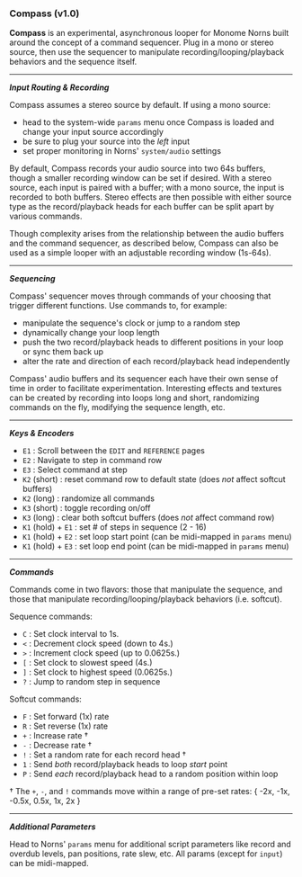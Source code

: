 ### Compass (v1.0)

__Compass__ is an experimental, asynchronous looper for Monome Norns built around the concept of a command sequencer. Plug in a mono or stereo source, then use the sequencer to manipulate recording/looping/playback behaviors and the sequence itself. 

-----

__*Input Routing & Recording*__

Compass assumes a stereo source by default. If using a mono source:

- head to the system-wide `params` menu once Compass is loaded and change your input source accordingly
- be sure to plug your source into the _left_ input
- set proper monitoring in Norns' `system/audio` settings

By default, Compass records your audio source into two 64s buffers, though a smaller recording window can be set if desired. With a stereo source, each input is paired with a buffer; with a mono source, the input is recorded to both buffers. Stereo effects are then possible with either source type as the record/playback heads for each buffer can be split apart by various commands.

Though complexity arises from the relationship between the audio buffers and the command sequencer, as described below, Compass can also be used as a simple looper with an adjustable recording window (1s-64s).

-----

__*Sequencing*__

Compass' sequencer moves through commands of your choosing that trigger different functions. Use commands to, for example:

- manipulate the sequence's clock or jump to a random step
- dynamically change your loop length
- push the two record/playback heads to different positions in your loop or sync them back up
- alter the rate and direction of each record/playback head independently

Compass' audio buffers and its sequencer each have their own sense of time in order to facilitate experimentation. Interesting effects and textures can be created by recording into loops long and short, randomizing commands on the fly, modifying the sequence length, etc.

-----

__*Keys & Encoders*__

- `E1` : Scroll between the `EDIT` and `REFERENCE` pages
- `E2` : Navigate to step in command row
- `E3` : Select command at step
- `K2` (short) : reset command row to default state (does *not* affect softcut buffers)
- `K2` (long) : randomize all commands
- `K3` (short) : toggle recording on/off
- `K3` (long) : clear both softcut buffers (does *not* affect command row)
- `K1` (hold) + `E1` : set # of steps in sequence (2 - 16)
- `K1` (hold) + `E2` : set loop start point (can be midi-mapped in `params` menu)
- `K1` (hold) + `E3` : set loop end point (can be midi-mapped in `params` menu)

-----

__*Commands*__

Commands come in two flavors: those that manipulate the sequence, and those that manipulate recording/looping/playback behaviors (i.e. softcut).

Sequence commands:

- `C` : Set clock interval to 1s. 
- `<` : Decrement clock speed (down to 4s.)
- `>` : Increment clock speed (up to 0.0625s.)
- `[` : Set clock to slowest speed (4s.)
- `]` : Set clock to highest speed (0.0625s.)
- `?` : Jump to random step in sequence

Softcut commands: 

- `F` : Set forward (1x) rate 
- `R` : Set reverse (1x) rate 
- `+` : Increase rate † 
- `-` : Decrease rate † 
- `!` : Set a random rate for each record head † 
- `1` : Send _both_ record/playback heads to loop _start_ point
- `P` : Send _each_ record/playback head to a random position within loop

† The `+`, `-`, and `!` commands move within a range of pre-set rates: { -2x, -1x, -0.5x, 0.5x, 1x, 2x }

-----

__*Additional Parameters*__

Head to Norns' `params` menu for additional script parameters like record and overdub levels, pan positions, rate slew, etc. All params (except for `input`) can be midi-mapped. 
